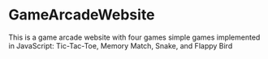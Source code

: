 # GameArcadeWebsite
This is a game arcade website with four games simple games implemented in JavaScript: Tic-Tac-Toe, Memory Match, Snake, and Flappy Bird

